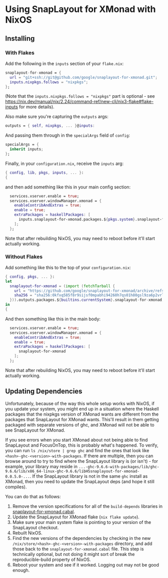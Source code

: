 # Using SnapLayout for XMonad with NixOS

## Installing

### With Flakes

Add the following in the `inputs` section of your `flake.nix`:

```nix
snaplayout-for-xmonad = {
  url = "git+ssh://git@github.com/google/snaplayout-for-xmonad.git";
  inputs.nixpkgs.follows = "nixpkgs";
};
```

(Note that the `inputs.nixpkgs.follows = "nixpkgs"` part is optional - see
https://nix.dev/manual/nix/2.24/command-ref/new-cli/nix3-flake#flake-inputs for
more details).

Also make sure you're capturing the `outputs` args:

```nix
outputs = { self, nixpkgs, ... }@inputs:
```

And passing them through in the `specialArgs` field of `config`:

```nix
specialArgs = {
  inherit inputs;
};
```

Finally, in your `configuration.nix`, receive the `inputs` arg:

```nix
{ config, lib, pkgs, inputs, ... }:
{
```

and then add something like this in your main config section:

```nix
  services.xserver.enable = true;
  services.xserver.windowManager.xmonad = {
    enableContribAndExtras = true;
    enable = true;
    extraPackages = haskellPackages: [
      inputs.snaplayout-for-xmonad.packages.${pkgs.system}.snaplayout-for-xmonad
    ];
  };
```

Note that after rebuilding NixOS, you may need to reboot before it'll start
actually working.

### Without Flakes

Add something like this to the top of your `configuration.nix`:

```nix
{ config, pkgs, ... }:
let
  snaplayout-for-xmonad = (import (fetchTarball {
    url = "https://github.com/google/snaplayout-for-xmonad/archive/refs/tags/v0.0.5.0.tar.gz";
    sha256 = "sha256:0kfxq585f8r9sijsf0mpabhi94260h7qs01h80gsl9za6p2vrlkr";
  })).outputs.packages.${builtins.currentSystem}.snaplayout-for-xmonad;
in
{
```

And then something like this in the main body:

```nix
  services.xserver.enable = true;
  services.xserver.windowManager.xmonad = {
    enableContribAndExtras = true;
    enable = true;
    extraPackages = haskellPackages: [
      snaplayout-for-xmonad
    ];
  };
```

Note that after rebuilding NixOS, you may need to reboot before it'll start
actually working.

## Updating Dependencies

Unfortunately, because of the way this whole setup works with NixOS, if you
update your system, you might end up in a situation where the Haskell packages
that the nixpkgs version of XMonad wants are different from the packages that
SnapLayout for XMonad wants. This'll result in them getting packaged with
separate versions of ghc, and XMonad will not be able to see SnapLayout for
XMonad.

If you see errors when you start XMonad about not being able to find SnapLayout
and FocusOnTop, this is probably what's happened. To verify, you can run `ls
/nix/store | grep ghc` and find the ones that look like
`<hash>-ghc-<version>-with-packages`. If there are multiple, then you can
browse around to try to find where the SnapLayout library is (or isn't) - for
example, your library may reside in
`...-ghc-9.6.6-with-packages/lib/ghc-9.6.6/lib/x86_64-linux-ghc-9.6.6/libHSsnaplayout-for-xmonad-0.0.5.0-...`.
If the SnapLayout library is not in the same `ghc` install as XMonad, then you
need to update the SnapLayout deps (and hope it still compiles).

You can do that as follows:

1. Remove the version specifications for all of the `build-depends` libraries
   in [snaplayout-for-xmonad.cabal](snaplayout-for-xmonad.cabal).
2. Update the SnapLayout for XMonad flake (`nix flake update`).
3. Make sure your main system flake is pointing to your version of the SnapLayout checkout.
4. Rebuilt NixOS.
5. Find the new versions of the dependencies by checking in the new
   `/nix/store/<hash>-ghc-<version>-with-packages` directory, and add those
   back to the `snaplayout-for-xmonad.cabal` file. This step is technically
   optional, but not doing it might sort of break the reproducible-build
   property of NixOS.
6. Reboot your system and see if it worked. Logging out may not be good enough.

